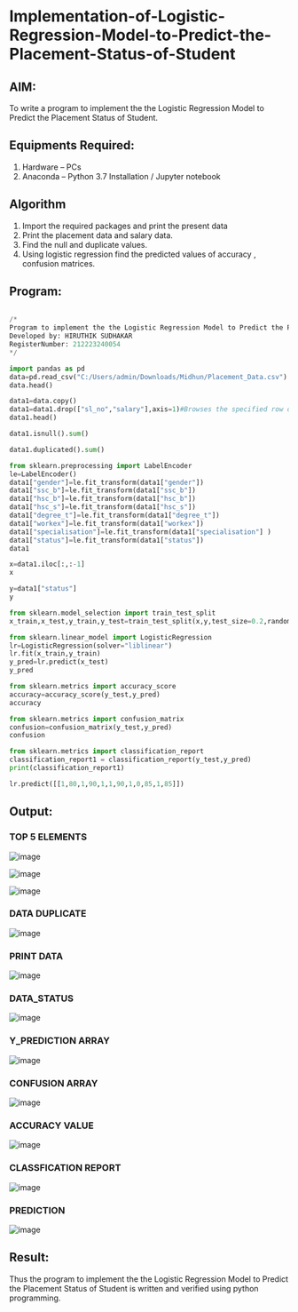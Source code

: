 # Implementation-of-Logistic-Regression-Model-to-Predict-the-Placement-Status-of-Student

## AIM:
To write a program to implement the the Logistic Regression Model to Predict the Placement Status of Student.

## Equipments Required:
1. Hardware – PCs
2. Anaconda – Python 3.7 Installation / Jupyter notebook

## Algorithm
1. Import the required packages and print the present data
2. Print the placement data and salary data.
3. Find the null and duplicate values.
4. Using logistic regression find the predicted values of accuracy , confusion matrices.

## Program:



```python

/*
Program to implement the the Logistic Regression Model to Predict the Placement Status of Student.
Developed by: HIRUTHIK SUDHAKAR
RegisterNumber: 212223240054
*/

import pandas as pd
data=pd.read_csv("C:/Users/admin/Downloads/Midhun/Placement_Data.csv")
data.head()

data1=data.copy()
data1=data1.drop(["sl_no","salary"],axis=1)#Browses the specified row or column
data1.head()

data1.isnull().sum()

data1.duplicated().sum()

from sklearn.preprocessing import LabelEncoder
le=LabelEncoder()
data1["gender"]=le.fit_transform(data1["gender"])
data1["ssc_b"]=le.fit_transform(data1["ssc_b"])
data1["hsc_b"]=le.fit_transform(data1["hsc_b"])
data1["hsc_s"]=le.fit_transform(data1["hsc_s"])
data1["degree_t"]=le.fit_transform(data1["degree_t"])
data1["workex"]=le.fit_transform(data1["workex"])
data1["specialisation"]=le.fit_transform(data1["specialisation"] )     
data1["status"]=le.fit_transform(data1["status"])
data1 

x=data1.iloc[:,:-1]
x

y=data1["status"]
y

from sklearn.model_selection import train_test_split
x_train,x_test,y_train,y_test=train_test_split(x,y,test_size=0.2,random_state=0)

from sklearn.linear_model import LogisticRegression
lr=LogisticRegression(solver="liblinear")
lr.fit(x_train,y_train)
y_pred=lr.predict(x_test)
y_pred

from sklearn.metrics import accuracy_score
accuracy=accuracy_score(y_test,y_pred)
accuracy

from sklearn.metrics import confusion_matrix
confusion=confusion_matrix(y_test,y_pred)
confusion

from sklearn.metrics import classification_report
classification_report1 = classification_report(y_test,y_pred)
print(classification_report1)

lr.predict([[1,80,1,90,1,1,90,1,0,85,1,85]])

```

## Output:



### TOP 5 ELEMENTS

![image](https://github.com/HIRU-VIRU/Implementation-of-Logistic-Regression-Model-to-Predict-the-Placement-Status-of-Student/assets/145972122/04b0fcce-c444-42d7-b055-a7e6ac77678d)

![image](https://github.com/HIRU-VIRU/Implementation-of-Logistic-Regression-Model-to-Predict-the-Placement-Status-of-Student/assets/145972122/e9963d89-9a92-4575-b01e-677a85537cf1)

![image](https://github.com/HIRU-VIRU/Implementation-of-Logistic-Regression-Model-to-Predict-the-Placement-Status-of-Student/assets/145972122/e21f9740-4b51-489a-a471-f59892e74f69)



### DATA DUPLICATE

![image](https://github.com/HIRU-VIRU/Implementation-of-Logistic-Regression-Model-to-Predict-the-Placement-Status-of-Student/assets/145972122/210eead6-4770-4e23-b794-b1a5f9428e0d)


### PRINT DATA

![image](https://github.com/HIRU-VIRU/Implementation-of-Logistic-Regression-Model-to-Predict-the-Placement-Status-of-Student/assets/145972122/2ad5eecf-18b0-47ba-84e0-9fc00443541e)


### DATA_STATUS

![image](https://github.com/HIRU-VIRU/Implementation-of-Logistic-Regression-Model-to-Predict-the-Placement-Status-of-Student/assets/145972122/3a6e8cae-f77d-414e-b674-020cd6f87fae)


### Y_PREDICTION ARRAY

![image](https://github.com/HIRU-VIRU/Implementation-of-Logistic-Regression-Model-to-Predict-the-Placement-Status-of-Student/assets/145972122/ff5c9ca0-aa45-4b9f-a727-8ff5bb079ba9)


### CONFUSION ARRAY
![image](https://github.com/HIRU-VIRU/Implementation-of-Logistic-Regression-Model-to-Predict-the-Placement-Status-of-Student/assets/145972122/1e6c4ab6-c90b-4278-be39-1f7721487b21)

### ACCURACY VALUE

![image](https://github.com/HIRU-VIRU/Implementation-of-Logistic-Regression-Model-to-Predict-the-Placement-Status-of-Student/assets/145972122/e70452c6-a4ee-4428-be43-bfd1d677f5fa)

### CLASSFICATION REPORT

![image](https://github.com/HIRU-VIRU/Implementation-of-Logistic-Regression-Model-to-Predict-the-Placement-Status-of-Student/assets/145972122/70144eaf-0396-4780-ac47-a34e16f85ad8)

### PREDICTION
![image](https://github.com/HIRU-VIRU/Implementation-of-Logistic-Regression-Model-to-Predict-the-Placement-Status-of-Student/assets/145972122/791654fd-4387-4d63-a415-cbaa1564a6a1)



## Result:
Thus the program to implement the the Logistic Regression Model to Predict the Placement Status of Student is written and verified using python programming.
